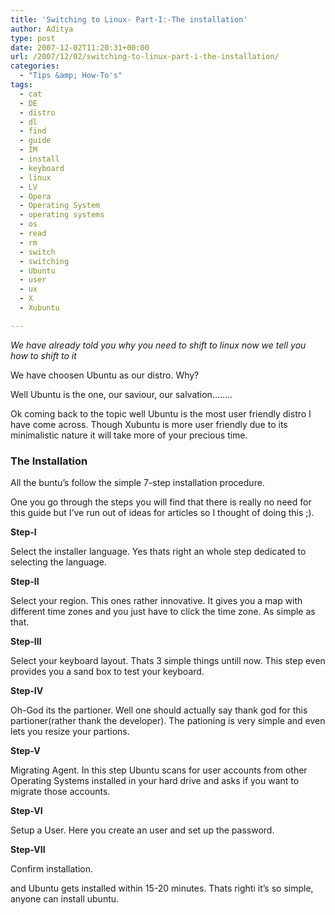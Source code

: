 ```yaml
---
title: 'Switching to Linux- Part-I:-The installation'
author: Aditya
type: post
date: 2007-12-02T11:20:31+00:00
url: /2007/12/02/switching-to-linux-part-i-the-installation/
categories:
  - "Tips &amp; How-To's"
tags:
  - cat
  - DE
  - distro
  - dl
  - find
  - guide
  - IM
  - install
  - keyboard
  - linux
  - LV
  - Opera
  - Operating System
  - operating systems
  - os
  - read
  - rm
  - switch
  - switching
  - Ubuntu
  - user
  - ux
  - X
  - Xubuntu

---
```

_We have already told you why you need to shift to linux now we tell you how to shift to it_
  
We have choosen Ubuntu as our distro. Why?
  
Well Ubuntu is the one, our saviour, our salvation&#8230;&#8230;..
  
Ok coming back to the topic well Ubuntu is the most user friendly distro I have come across. Though Xubuntu is more user friendly due to its minimalistic nature it will take more of your precious time.

### The Installation

All the buntu&#8217;s follow the simple 7-step installation procedure.
  
One you go through the steps you will find that there is really no need for this guide but I&#8217;ve run out of ideas for articles so I thought of doing this ;).

<!--more-->

 **Step-I**
  
Select the installer language. Yes thats right an whole step dedicated to selecting the language.
  
 **Step-II**
  
Select your region. This ones rather innovative. It gives you a map with different time zones and you just have to click the time zone. As simple as that.
  
 **Step-III**
  
Select your keyboard layout. Thats 3 simple things untill now. This step even provides you a sand box to test your keyboard.
  
 **Step-IV**
  
Oh-God its the partioner. Well one should actually say thank god for this partioner(rather thank the developer). The pationing is very simple and even lets you resize your partions.
  
 **Step-V**
  
Migrating Agent. In this step Ubuntu scans for user accounts from other Operating Systems installed in your hard drive and asks if you want to migrate those accounts.
  
 **Step-VI**
  
Setup a User. Here you create an user and set up the password.
  
 **Step-VII**
  
Confirm installation.
  
and Ubuntu gets installed within 15-20 minutes. Thats righti it&#8217;s so simple, anyone can install ubuntu.